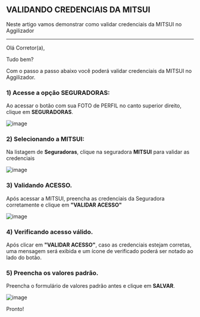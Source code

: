 ## VALIDANDO CREDENCIAIS DA MITSUI
Neste artigo vamos demonstrar como validar credenciais da MITSUI no Aggilizador

---

Olá Corretor(a),

Tudo bem?

Com o passo a passo abaixo você poderá validar credenciais da MITSUI no Aggilizador.

### 1) Acesse a opção SEGURADORAS:

Ao acessar o botão com sua FOTO de PERFIL no canto superior direito, clique em **SEGURADORAS**.

![image](https://conversu-partner-assets.s3.sa-east-1.amazonaws.com/agger/wiki/seguradoras/validando-credenciais/c220eb72-5169-48ab-b4df-330f11a099aa.png)

### 2) Selecionando a MITSUI:

Na listagem de **Seguradoras**, clique na seguradora **MITSUI** para validar as credenciais

![image](https://github.com/user-attachments/assets/fc55f75d-8bc7-4eb2-b14e-313d6923dfa1)

### 3) Validando ACESSO.

Após acessar a MITSUI, preencha as credenciais da Seguradora corretamente e clique em **"VALIDAR ACESSO"**

![image](https://github.com/user-attachments/assets/92b79d64-426d-460d-946a-e2e59fb180e8)

### 4) Verificando acesso válido.

Após clicar em **"VALIDAR ACESSO"**, caso as credenciais estejam corretas, uma mensagem será exibida e um ícone de verificado poderá ser notado ao lado do botão.

### 5) Preencha os valores padrão.

Preencha o formulário de valores padrão antes e clique em **SALVAR**.

![image](https://github.com/user-attachments/assets/add464a4-ff1e-469f-814a-a34da120d23f)

Pronto!

